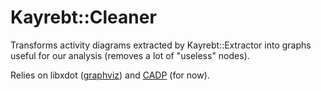 Kayrebt::Cleaner
================

Transforms activity diagrams extracted by Kayrebt::Extractor into graphs useful
for our analysis (removes a lot of "useless" nodes).

Relies on libxdot ([graphviz](https://www.graphviz.org)) and [CADP](https://cadp.inria.fr)
(for now).
